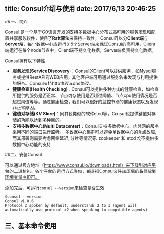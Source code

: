 title: Consul介绍与使用
date: 2017/6/13 20:46:25
---

##一、简介

Consul 是一个基于GO语言开发的支持多数据中心分布式高可用的服务发现和配置共享服务软件，使用了**Raft算法**来保持一致性。 Consul可以分**Client端**与**Server端**，每个数据中心应运行3-5个Server端来保证Consul的高可用，Client端运行在每个node节点中，Client端不持久化数据，Server端负责持久化数据。

Consul拥有以下特性：

- **服务发现(Service Discovery)**：Consul的Client可以提供服务，如Mysql服务或提供RestAPI的WEB应用，其他客户端可用通过服务名来发现与利用提供的服务。Consul支持http协议与dns协议。
- **健康检查(Health Checking)**：Consul可以提供多种方式的健康检查，如检查所提供的服务是否正常、节点内存使用是否超过阈值、节点cpu使用情况是否超过阈值等等。通过健康检查，我们可以很好的监控节点的健康状态以及发现非正常原因。
- **键值对存储(KV Store)**：同其他类似的软件etcd等，Consul也提供键值对存储的功能以达到多种目的。
- **支持多数据中心(Multi Datacenter)**：Consul支持多数据中心，内外网的服务采用不同的端口进行监听。 多数据中心集群可以避免单数据中心的单点故障,而其部署则需要考虑网络延迟, 分片等情况等. zookeeper 和 etcd 均不提供多数据中心功能的支持



##二、安装Consul

可以通过官方地址（https://www.consul.io/downloads.html）来下载到对应平台的二进制包。各个平台的运行方式类似，都是把Consul文件加压后的路径放到环境变量中即可。

添加完后，可运行`consul --version`来检查是否生效

```
$consul --version
Consul v1.0.6
Protocol 2 spoken by default, understands 2 to 3 (agent will automatically use protocol >2 when speaking to compatible agents)
```



## 三、基本命令使用

